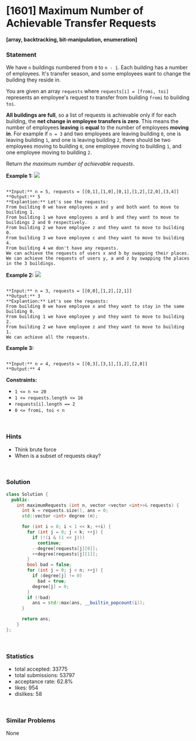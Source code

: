# [1601] Maximum Number of Achievable Transfer Requests

**[array, backtracking, bit-manipulation, enumeration]**

### Statement

We have `n` buildings numbered from `0` to `n - 1`. Each building has a number of employees. It's transfer season, and some employees want to change the building they reside in.

You are given an array `requests` where `requests[i] = [fromi, toi]` represents an employee's request to transfer from building `fromi` to building `toi`.

**All buildings are full**, so a list of requests is achievable only if for each building, the **net change in employee transfers is zero**. This means the number of employees **leaving** is **equal** to the number of employees **moving in**. For example if `n = 3` and two employees are leaving building `0`, one is leaving building `1`, and one is leaving building `2`, there should be two employees moving to building `0`, one employee moving to building `1`, and one employee moving to building `2`.

Return *the maximum number of achievable requests*.


**Example 1:**
![](https://assets.leetcode.com/uploads/2020/09/10/move1.jpg)

```

**Input:** n = 5, requests = [[0,1],[1,0],[0,1],[1,2],[2,0],[3,4]]
**Output:** 5
**Explantion:** Let's see the requests:
From building 0 we have employees x and y and both want to move to building 1.
From building 1 we have employees a and b and they want to move to buildings 2 and 0 respectively.
From building 2 we have employee z and they want to move to building 0.
From building 3 we have employee c and they want to move to building 4.
From building 4 we don't have any requests.
We can achieve the requests of users x and b by swapping their places.
We can achieve the requests of users y, a and z by swapping the places in the 3 buildings.

```

**Example 2:**
![](https://assets.leetcode.com/uploads/2020/09/10/move2.jpg)

```

**Input:** n = 3, requests = [[0,0],[1,2],[2,1]]
**Output:** 3
**Explantion:** Let's see the requests:
From building 0 we have employee x and they want to stay in the same building 0.
From building 1 we have employee y and they want to move to building 2.
From building 2 we have employee z and they want to move to building 1.
We can achieve all the requests. 
```

**Example 3:**

```

**Input:** n = 4, requests = [[0,3],[3,1],[1,2],[2,0]]
**Output:** 4

```

**Constraints:**
* `1 <= n <= 20`
* `1 <= requests.length <= 16`
* `requests[i].length == 2`
* `0 <= fromi, toi < n`


<br />

### Hints

- Think brute force
- When is a subset of requests okay?

<br />

### Solution

```cpp
class Solution {
  public:
    int maximumRequests (int n, vector <vector <int>>& requests) {
      int k = requests.size(), ans = 0;
      std::vector <int> degree (n);

      for (int i = 0; i < 1 << k; ++i) {
        for (int j = 0; j < k; ++j) {
          if (!(i & (1 << j)))
            continue;
          --degree[requests[j][0]];
          ++degree[requests[j][1]];
        }
        bool bad = false;
        for (int j = 0; j < n; ++j) {
          if (degree[j] != 0)
            bad = true;
          degree[j] = 0;
        }
        if (!bad)
          ans = std::max(ans, __builtin_popcount(i));
      }

      return ans;
    }
};
```

<br />

### Statistics

- total accepted: 33775
- total submissions: 53797
- acceptance rate: 62.8%
- likes: 954
- dislikes: 58

<br />

### Similar Problems

None
